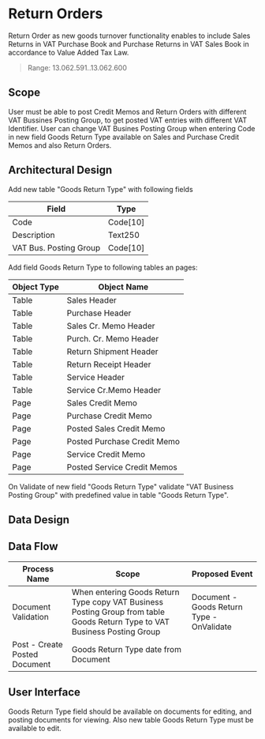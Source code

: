 # Return Orders

Return Order as new goods turnover functionality enables to include Sales Returns in VAT Purchase Book and Purchase Returns in VAT Sales Book in accordance to Value Added Tax Law.

> Range: 13.062.591..13.062.600

## Scope
User must be able to post Credit Memos and Return Orders with different VAT Bussines Posting Group, to get posted VAT entries with different VAT Identifier. User can change VAT Busines Posting Group when entering Code in new field Goods Return Type available on Sales and Purchase Credit Memos and also Return Orders. 

## Architectural Design 

Add new table "Goods Return Type" with following fields

Field|Type
-|-
Code|Code[10]
Description|Text250
VAT Bus. Posting Group|Code[10]

Add field Goods Return Type to following tables an pages:

Object Type|Object Name
-|-
Table|Sales Header
Table|Purchase Header
Table|Sales Cr. Memo Header
Table|Purch. Cr. Memo Header
Table|Return Shipment Header
Table|Return Receipt Header
Table|Service Header
Table|Service Cr.Memo Header
Page|Sales Credit Memo
Page|Purchase Credit Memo
Page|Posted Sales Credit Memo
Page|Posted Purchase Credit Memo
Page|Service Credit Memo
Page|Posted Service Credit Memos

On Validate of new field "Goods Return Type" validate "VAT Business Posting Group" with predefined value in table "Goods Return Type".

## Data Design

## Data Flow

Process Name|Scope|Proposed Event
-|-|-
Document Validation|When entering Goods Return Type copy VAT Business Posting Group from table Goods Return Type to VAT Business Posting Group|Document - Goods Return Type - OnValidate
Post - Create Posted Document| Goods Return Type date from Document 

## User Interface

Goods Return Type field should be available on documents for editing, and posting documents for viewing. Also new table Goods Return Type must be available to edit.
